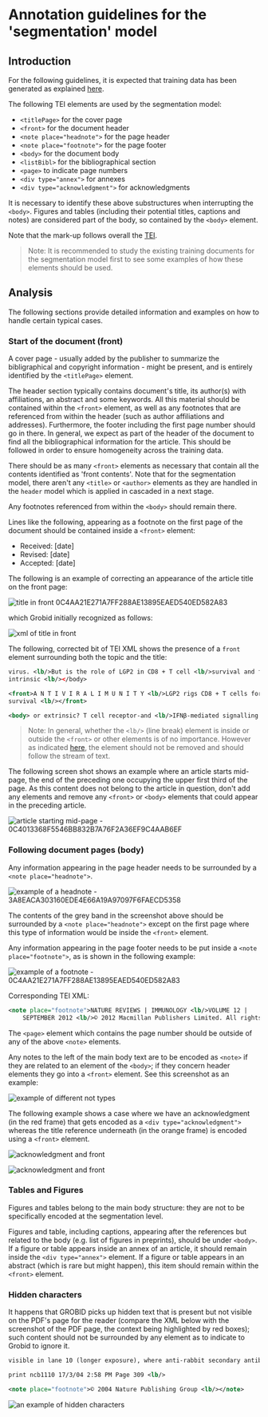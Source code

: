 # Annotation guidelines for the 'segmentation' model

## Introduction

For the following guidelines, it is expected that training data has been generated as explained [here](../Training-the-models-of-Grobid/#generation-of-training-data).

The following TEI elements are used by the segmentation model:

* `<titlePage>` for the cover page
* `<front>` for the document header
* `<note place="headnote">` for the page header
* `<note place="footnote">` for the page footer
* `<body>` for the document body
* `<listBibl>` for the bibliographical section
* `<page>` to indicate page numbers
* `<div type="annex">` for annexes
* `<div type="acknowledgment">` for acknowledgments

It is necessary to identify these above substructures when interrupting the `<body>`. Figures and tables (including their potential titles, captions and notes) are considered part of the body, so contained by the `<body>` element.

Note that the mark-up follows overall the [TEI](http://www.tei-c.org). 

> Note: It is recommended to study the existing training documents for the segmentation model first to see some examples of how these elements should be used.

## Analysis

The following sections provide detailed information and examples on how to handle certain typical cases.

### Start of the document (front)

A cover page - usually added by the publisher to summarize the bibligraphical and copyright information - might be present, and is entirely identified by the `<titlePage>` element. 

The header section typically contains document's title, its author(s) with affiliations, an abstract and some keywords. All this material should be contained within the `<front>` element, as well as any footnotes that are referenced from within the header (such as author affiliations and addresses). Furthermore, the footer including the first page number should go in there.  In general, we expect as part of the header of the document to find all the bibliographical information for the article.  This should be followed in order to ensure homogeneity across the training data.

There should be as many `<front>` elements as necessary that contain all the contents identified as 'front contents'. Note that for the segmentation model, there aren't any `<title>` or `<author>` elements as they are handled in the `header` model which is applied in cascaded in a next stage.

Any footnotes referenced from within the `<body>` should remain there.

Lines like the following, appearing as a footnote on the first page of the document should be contained inside a `<front>` element:
* Received: [date]
* Revised: [date]
* Accepted: [date]

The following is an example of correcting an appearance of the article title on the front page:

![title in front 0C4AA21E271A7FF288AE13895EAED540ED582A83](img/title-in-front.png)

which Grobid initially recognized as follows:

![xml of title in front](img/title-in-front-xml-wrong.png)

The following, corrected bit of TEI XML shows the presence of a `front` element surrounding both the topic and the title:

```xml
virus. <lb/>But is the role of LGP2 in CD8 + T cell <lb/>survival and function cell
intrinsic <lb/></body>

<front>A N T I V I R A L I M U N I T Y <lb/>LGP2 rigs CD8 + T cells for
survival <lb/></front>

<body> or extrinsic? T cell receptor-and <lb/>IFNβ-mediated signalling in CD8 + T

```

> Note: In general, whether the `<lb/>` (line break) element is inside or outside the `<front>` or other elements is of no importance. However as indicated [here](General-principles/#correcting-pre-annotated-files), the <lb/> element should not be removed and should follow the stream of text. 

The following screen shot shows an example where an article starts mid-page, the end of the preceding one occupying the upper first third of the page. As this content does not belong to the article in question, don't add any elements and remove any `<front>` or `<body>` elements that could appear in the preceding article.

![article starting mid-page - 0C4013368F5546BB832B7A76F2A36EF9C4AAB6EF](img/preceding-article-on-first-page.png)

### Following document pages (body)

Any information appearing in the page header needs to be surrounded by a `<note place="headnote">`.

![example of a headnote - 3A8EACA303160EDE4E66A19A97097F6FAECD5358](img/note-place-headnote.png)

The contents of the grey band in the screenshot above should be surrounded by a `<note place="headnote">` except on the first page where this type of information would be inside the `<front>` element.

Any information appearing in the page footer needs to be put inside a `<note place="footnote">`, as is shown in the following example:

![example of a footnote - 0C4AA21E271A7FF288AE13895EAED540ED582A83](img/note-place-footnote.png)

Corresponding TEI XML:

```xml
<note place="footnote">NATURE REVIEWS | IMMUNOLOGY <lb/>VOLUME 12 |
	SEPTEMBER 2012 <lb/>© 2012 Macmillan Publishers Limited. All rights reserved</note>

```

The `<page>` element which contains the page number should be outside of any of the above `<note>` elements.

Any notes to the left of the main body text are to be encoded as `<note>` if they are related to an element of the `<body>`; if they concern header elements they go into a `<front>` element.  See this screenshot as an example:

![example of different not types](img/different-note-examples.png)

The following example shows a case where we have an acknowledgment (in the red frame) that gets encoded as a `<div type="acknowledgment">` whereas the title reference underneath (in the orange frame) is encoded using a `<front>` element.

![acknowledgment and front](img/acknowledgment-placement.png)

![acknowledgment and front](img/acknowledgment-placement-xml.png)

### Tables and Figures

Figures and tables belong to the main body structure: they are not to be specifically encoded at the segmentation level.

Figures and table, including captions, appearing after the references but related to the body (e.g. list of figures in preprints), should be under `<body>`. If a figure or table appears inside an annex of an article, it should remain inside the `<div type="annex">` element. If a figure or table appears in an abstract (which is rare but might happen), this item should remain within the `<front>` element.

### Hidden characters

It happens that GROBID picks up hidden text that is present but not visible on the PDF's page for the reader (compare the XML below with the screenshot of the PDF page, the context being highlighted by red boxes); such content should not be surrounded by any element as to indicate to Grobid to ignore it.

```xml
visible in lane 10 (longer exposure), where anti-rabbit secondary antibodies<lb/> were used. <lb/></body>

print ncb1110 17/3/04 2:58 PM Page 309 <lb/>

<note place="footnote">© 2004 Nature Publishing Group <lb/></note>
```

![an example of hidden characters](img/hidden-characters.png)
